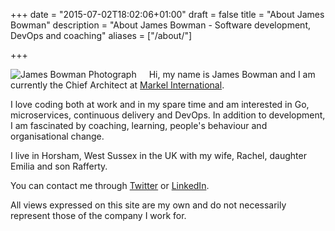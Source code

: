 +++
date = "2015-07-02T18:02:06+01:00"
draft = false
title = "About James Bowman"
description = "About James Bowman - Software development, DevOps and coaching"
aliases = ["/about/"]

+++

<div itemscope itemtype="http://schema.org/Person"> 

<!--<div class="post-share-links">-->
<div style="float:left;margin-right:20px;">
	<img itemprop="image" src="/selfportraitBW.jpg" alt="James Bowman Photograph" class="pure-img" />
</div>
<div>
<p>
Hi, my name is <span itemprop="name"><span itemprop="givenName">James</span> <span itemprop="familyName">Bowman</span></span> and I am currently the <span itemprop="jobTitle">Chief Architect</span> at <span itemprop="worksFor" itemscope itemtype="http://schema.org/Organization"><a itemprop="sameAs" href="http://www.markelinternational.com/"><span itemprop="name">Markel International</span></a></span>.  
</p>
<p>
I love coding both at work and in my spare time and am interested in Go, microservices, continuous delivery and DevOps. In addition to development, I am fascinated by coaching, learning, people's behaviour and organisational change.
</p>
<p>
I live in <span itemprop="homeLocation" itemscope itemtype="http://schema.org/Place"><span itemprop="address" itemscope itemtype="http://schema.org/PostalAddress"><span itemprop="addressLocality">Horsham</span>, <span itemprop="addressRegion">West Sussex</span> in the <span itemprop="addressCountry" itemscope itemtype="http://schema.org/Country"><span itemprop="name">UK</span></span></span></span> with my wife, <span itemprop="spouse" itemscope itemtype="http://schema.org/Person"><span itemprop="givenName">Rachel</span></span>, daughter <span itemprop="children" itemscope itemtype="http://schema.org/Person"><span itemprop="givenName">Emilia</span></span> and son <span itemprop="children" itemscope itemtype="http://schema.org/Person"><span itemprop="givenName">Rafferty</span></span>.
</p>
<p>
You can contact me through <a itemprop="sameAs" href="http://www.twitter.com/jamesebowman">Twitter</a> or <a itemprop="sameAs" href="https://uk.linkedin.com/in/jamesedwardbowman">LinkedIn</a>.
</p>
<p>
All views expressed on this site are my own and do not necessarily represent those of the company I work for.
</p>
</div>
<meta itemprop="additionalName" content="Edward"/>

<link rel="me" href="https://plus.google.com/+JamesBowman1978?rel=author" />

<link itemprop="url" href="http://www.jamesbowman.me/about/" />

<link itemprop="sameAs" href="https://plus.google.com/+JamesBowman1978" />
<link itemprop="sameAs" href="https://www.facebook.com/james.bowman.52831" />
<link itemprop="sameAs" href="https://github.com/james-bowman" />
<link itemprop="sameAs" href="https://onename.com/jamesbowman" />
</div>